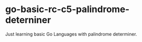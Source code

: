 # go-basic-rc-c5-palindrome-deterniner
Just learning basic Go Languages with palindrome determiner.
